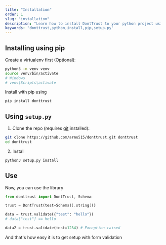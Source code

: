 ```yaml
---
title: "Installation"
order: 1
slug: "installation"
description: "Learn how to install DontTrust to your python project using either pip or setup.py"
keywords: "donttrust,python,install,pip,setup.py"
---
```


## Installing using pip

Create a virtualenv first (Optional):

```sh
python3 -m venv venv
source venv/bin/activate
# Windows
# venv\Scripts\activate
```

Install with pip using

```sh
pip install donttrust
```

## Using `setup.py`

1. Clone the repo (requires [git](https://git-scm.com) installed):

```sh
git clone https://github.com/arnu515/donttrust.git donttrust
cd donttrust
```

2. Install

```sh
python3 setup.py install
```

## Use

Now, you can use the library

```python
from donttrust import DontTrust, Schema

trust = DontTrust(test=Schema().string())

data = trust.validate({"test": "hello"})
# data["test"] == hello

data2 = trust.validate(test=1234) # Exception raised
```

And that's how easy it is to get setup with form validation
